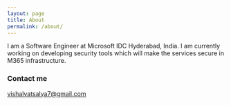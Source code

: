 ```yaml
---
layout: page
title: About
permalink: /about/
---
```


I am a Software Engineer at Microsoft IDC Hyderabad, India. I am currently working on developing security tools which will make the services secure in M365 infrastructure.


### Contact me

[vishalvatsalya7@gmail.com](mailto:vishalvatsalya7@gmail.com)
